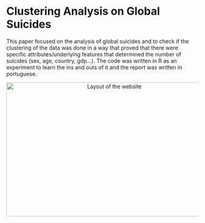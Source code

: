 # Clustering Analysis on Global Suicides
This paper focused on the analysis of global suicides and to check if the clustering of the data was done in a way that proved that there were specific attributes/underlying features that determined the number of suicides (sex, age, country, gdp...).
The code was written in R as an experiment to learn the ins and outs of it and the report was written in portuguese.

<p align="center">
       <img src="[https://imgur.com/a/htlHbFU.png](https://i.imgur.com/fI3jVrp.png)" width="550" height="350" alt="Layout of the website">
</p>

